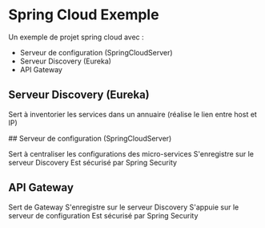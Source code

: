 # Spring Cloud Exemple

Un exemple de projet spring cloud avec :

* Serveur de configuration (SpringCloudServer)
* Serveur Discovery (Eureka)
* API Gateway

## Serveur Discovery (Eureka)

Sert à inventorier les services dans un annuaire (réalise le lien entre host et IP)

## Serveur de configuration (SpringCloudServer)

Sert à centraliser les configurations des micro-services
S'enregistre sur le serveur Discovery
Est sécurisé par Spring Security

## API Gateway

Sert de Gateway
S'enregistre sur le serveur Discovery
S'appuie sur le serveur de configuration
Est sécurisé par Spring Security

## 
